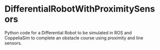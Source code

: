 # DifferentialRobotWithProximitySensors
Python code for a Differential Robot to be simulated in ROS and CoppeliaSim to complete an obstacle course using proximity and line sensors.

